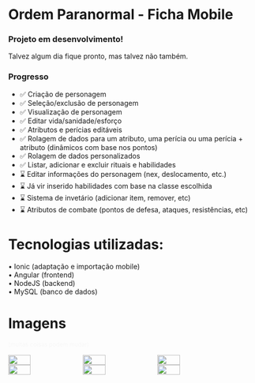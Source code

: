 # Ordem Paranormal - Ficha Mobile

### Projeto em desenvolvimento!
Talvez algum dia fique pronto, mas talvez não também.

### Progresso

- ✅ Criação de personagem 
- ✅ Seleção/exclusão de personagem
- ✅ Visualização de personagem
- ✅ Editar vida/sanidade/esforço
- ✅ Atributos e perícias editáveis
- ✅ Rolagem de dados para um atributo, uma perícia ou uma perícia + atributo (dinâmicos com base nos pontos)
- ✅ Rolagem de dados personalizados
- ✅ Listar, adicionar e excluir rituais e habilidades
- ⌛ Editar informações do personagem (nex, deslocamento, etc.)
- ⌛ Já vir inserido habilidades com base na classe escolhida
- ⌛ Sistema de invetário (adicionar item, remover, etc)
- ⌛ Atributos de combate (pontos de defesa, ataques, resistências, etc)

# Tecnologias utilizadas:
• Ionic (adaptação e importação mobile) <br />
• Angular (frontend) <br />
• NodeJS (backend) <br />
• MySQL (banco de dados)

# Imagens
<small style="color: #f7f7f7">(muitas coisas podem mudar)</small>


<div style="display: flex; flex-direction: row">
    <img src="https://github.com/luczz1/ordemparanormal-mobilesheet/assets/63828861/0f935d22-2357-45c5-bfbf-1cb9e0604eec" style="width: 30%"/>
    <img src="https://github.com/luczz1/ordemparanormal-mobilesheet/assets/63828861/3fec0fa9-b484-44d7-87b1-2d8caf447751" style="width: 30%"/>
    <img src="https://github.com/luczz1/ordemparanormal-mobilesheet/assets/63828861/c3d9d920-42cd-4803-8ad3-6293cbc52475" style="width: 30%"/>
  </div>
  
<div style="display: flex; flex-direction: row">
    <img src="https://github.com/luczz1/ordemparanormal-mobilesheet/assets/63828861/8431c994-812b-45c8-b9fd-8f8887ba6246" style="width: 30%"/>
    <img src="https://github.com/luczz1/ordemparanormal-mobilesheet/assets/63828861/c666c32f-317d-4a1c-9af3-12e8107dd04c" style="width: 30%"/>
    <img src="https://github.com/luczz1/ordemparanormal-mobilesheet/assets/63828861/abfe3022-ed92-4ba1-b04b-50c2e51ec57e" style="width: 30%"/>
  </div>
  
